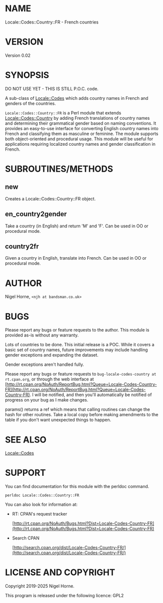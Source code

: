 # NAME

Locale::Codes::Country::FR - French countries

# VERSION

Version 0.02

# SYNOPSIS

DO NOT USE YET - THIS IS STILL P.O.C. code.

A sub-class of [Locale::Codes](https://metacpan.org/pod/Locale%3A%3ACodes) which adds country names in French and
genders of the countries.

`Locale::Codes::Country::FR` is a Perl module that extends [Locale::Codes::Country](https://metacpan.org/pod/Locale%3A%3ACodes%3A%3ACountry) by adding French translations of country names and determining their grammatical gender based on naming conventions.
It provides an easy-to-use interface for converting English country names into French and classifying them as masculine or feminine.
The module supports both object-oriented and procedural usage.
This module will be useful for applications requiring localized country names and gender classification in French.

# SUBROUTINES/METHODS

## new

Creates a Locale::Codes::Country::FR object.

## en\_country2gender

Take a country (in English) and return 'M' and 'F'.
Can be used in OO or procedural mode.

## country2fr

Given a country in English, translate into French.
Can be used in OO or procedural mode.

# AUTHOR

Nigel Horne, `<njh at bandsman.co.uk>`

# BUGS

Please report any bugs or feature requests to the author.
This module is provided as-is without any warranty.

Lots of countries to be done.
This initial release is a POC.
While it covers a basic set of country names,
future improvements may include handling gender exceptions and expanding the dataset.

Gender exceptions aren't handled fully.

Please report any bugs or feature requests to `bug-locale-codes-country at rt.cpan.org`,
or through the web interface at
[http://rt.cpan.org/NoAuth/ReportBug.html?Queue=Locale-Codes-Country-FR](http://rt.cpan.org/NoAuth/ReportBug.html?Queue=Locale-Codes-Country-FR).
I will be notified, and then you'll
automatically be notified of progress on your bug as I make changes.

params() returns a ref which means that calling routines can change the hash
for other routines.
Take a local copy before making amendments to the table if you don't want unexpected
things to happen.

# SEE ALSO

[Locale::Codes](https://metacpan.org/pod/Locale%3A%3ACodes)

# SUPPORT

You can find documentation for this module with the perldoc command.

    perldoc Locale::Codes::Country::FR

You can also look for information at:

- RT: CPAN's request tracker

    [http://rt.cpan.org/NoAuth/Bugs.html?Dist=Locale-Codes-Country-FR](http://rt.cpan.org/NoAuth/Bugs.html?Dist=Locale-Codes-Country-FR)

- Search CPAN

    [http://search.cpan.org/dist/Locale-Codes-Country-FR/](http://search.cpan.org/dist/Locale-Codes-Country-FR/)

# LICENSE AND COPYRIGHT

Copyright 2019-2025 Nigel Horne.

This program is released under the following licence: GPL2
